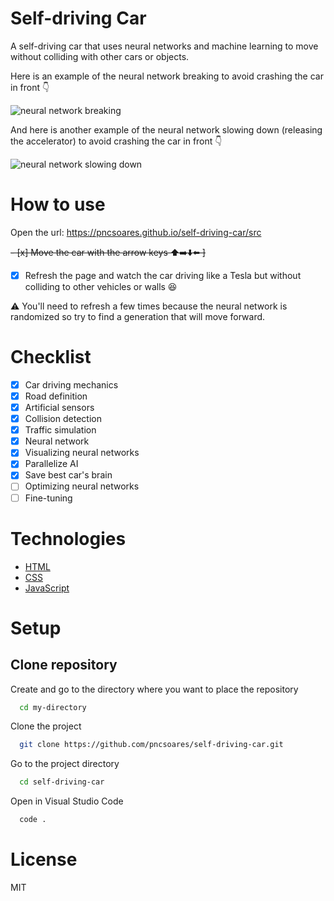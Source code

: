 # Self-driving Car

A self-driving car that uses neural networks and machine learning to move without colliding with other cars or objects.

Here is an example of the neural network breaking to avoid crashing the car in front 👇

![neural network breaking](./.github/neural-network-break.gif)

And here is another example of the neural network slowing down (releasing the accelerator) to avoid crashing the car in front 👇

![neural network slowing down](./.github/neural-network-slow-down.gif)

# How to use

Open the url: https://pncsoares.github.io/self-driving-car/src

<s>- [x] Move the car with the arrow keys ⬆️➡️⬇️⬅️ ]</s>
- [x] Refresh the page and watch the car driving like a Tesla but without colliding to other vehicles or walls 😆

⚠️ You'll need to refresh a few times because the neural network is randomized so try to find a generation that will move forward.

# Checklist

- [x] Car driving mechanics
- [x] Road definition
- [x] Artificial sensors
- [x] Collision detection
- [x] Traffic simulation
- [x] Neural network
- [x] Visualizing neural networks
- [x] Parallelize AI
- [x] Save best car's brain
- [ ] Optimizing neural networks
- [ ] Fine-tuning

# Technologies

- [HTML](https://developer.mozilla.org/en-US/docs/Web/HTML)
- [CSS](https://developer.mozilla.org/en-US/docs/Web/CSS)
- [JavaScript](https://developer.mozilla.org/en-US/docs/Web/JavaScript)

# Setup

## Clone repository

Create and go to the directory where you want to place the repository

```bash
  cd my-directory
```

Clone the project

```bash
  git clone https://github.com/pncsoares/self-driving-car.git
```

Go to the project directory

```bash
  cd self-driving-car
```

Open in Visual Studio Code

```bash
  code .
```

# License

MIT